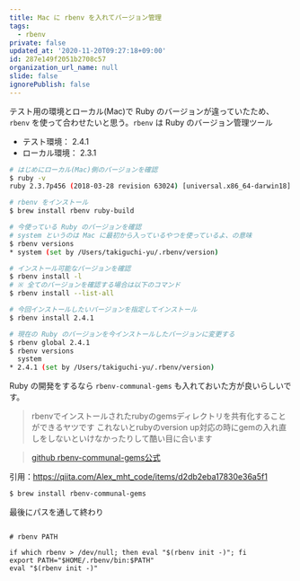 ```yaml
---
title: Mac に rbenv を入れてバージョン管理
tags:
  - rbenv
private: false
updated_at: '2020-11-20T09:27:18+09:00'
id: 287e149f2051b2708c57
organization_url_name: null
slide: false
ignorePublish: false
---
```

テスト用の環境とローカル(Mac)で Ruby のバージョンが違っていたため、 `rbenv` を使って合わせたいと思う。`rbenv` は Ruby のバージョン管理ツール

- テスト環境： 2.4.1
- ローカル環境： 2.3.1

```bash
# はじめにローカル(Mac)側のバージョンを確認
$ ruby -v
ruby 2.3.7p456 (2018-03-28 revision 63024) [universal.x86_64-darwin18]

# rbenv をインストール
$ brew install rbenv ruby-build

# 今使っている Ruby のバージョンを確認
# system というのは Mac に最初から入っているやつを使っているよ、の意味
$ rbenv versions
* system (set by /Users/takiguchi-yu/.rbenv/version)

# インストール可能なバージョンを確認
$ rbenv install -l
# ※ 全てのバージョンを確認する場合は以下のコマンド
$ rbenv install --list-all

# 今回インストールしたいバージョンを指定してインストール
$ rbenv install 2.4.1

# 現在の Ruby のバージョンを今インストールしたバージョンに変更する
$ rbenv global 2.4.1
$ rbenv versions
  system
* 2.4.1 (set by /Users/takiguchi-yu/.rbenv/version)
```

Ruby の開発をするなら `rbenv-communal-gems` も入れておいた方が良いらしいです。

> rbenvでインストールされたrubyのgemsディレクトリを共有化することができるヤツです
> これないとrubyのversion up対応の時にgemの入れ直しをしないといけなかったりして酷い目に合います

> [github rbenv-communal-gems公式](https://github.com/tpope/rbenv-communal-gems)

引用：https://qiita.com/Alex_mht_code/items/d2db2eba17830e36a5f1

```bash
$ brew install rbenv-communal-gems
```

最後にパスを通して終わり  

```bash:~/.bash_profile

# rbenv PATH

if which rbenv > /dev/null; then eval "$(rbenv init -)"; fi
export PATH="$HOME/.rbenv/bin:$PATH"
eval "$(rbenv init -)"
```

